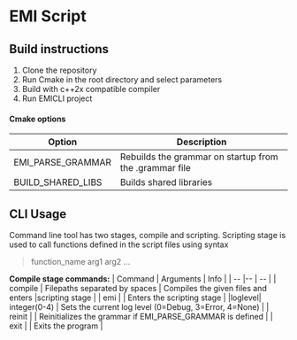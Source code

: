 # EMI Script

## Build instructions
1. Clone the repository
1. Run Cmake in the root directory and select parameters
1. Build with c++2x compatible compiler 
1. Run EMICLI project

#### Cmake options

| Option | Description |
| - | - |
| EMI_PARSE_GRAMMAR | Rebuilds the grammar on startup from the .grammar file |
| BUILD_SHARED_LIBS | Builds shared libraries |

## CLI Usage
Command line tool has two stages, compile and scripting.
Scripting stage is used to call functions defined in the script files using syntax  
> function_name arg1 arg2 ... 

**Compile stage commands:**
| Command | Arguments | Info |
| -- |-- | -- | 
| compile | Filepaths separated by spaces | Compiles the given files and enters |scripting stage |
| emi | | Enters the scripting stage |
|loglevel| integer(0-4) | Sets the current log level (0=Debug, 3=Error, 4=None) |
| reinit | | Reinitializes the grammar if EMI_PARSE_GRAMMAR is defined |
| exit | | Exits the program |